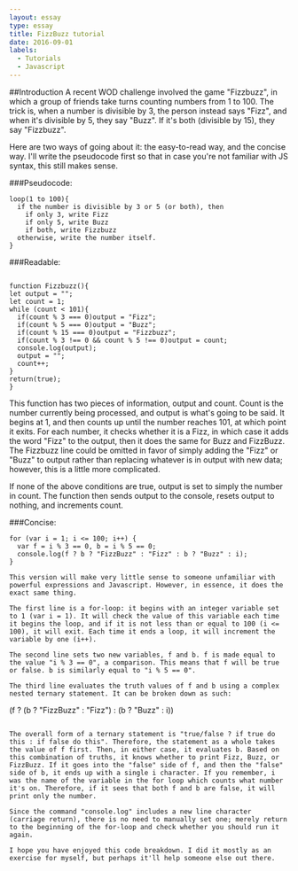 ```yaml
---
layout: essay
type: essay
title: FizzBuzz tutorial
date: 2016-09-01
labels:
  - Tutorials
  - Javascript
---
```


##Introduction
A recent WOD challenge involved the game "Fizzbuzz", in which a group of friends take turns counting numbers from 1 to 100. The trick is, when a number is divisible by 3, the person instead says "Fizz", and when it's divisible by 5, they say "Buzz". If it's both (divisible by 15), they say "Fizzbuzz".

Here are two ways of going about it: the easy-to-read way, and the concise way. I'll write the pseudocode first so that in case you're not familiar with JS syntax, this still makes sense.

###Pseudocode:
```
loop(1 to 100){
  if the number is divisible by 3 or 5 (or both), then
    if only 3, write Fizz
    if only 5, write Buzz	
    if both, write Fizzbuzz
  otherwise, write the number itself.
}

```

###Readable:
```

function Fizzbuzz(){
let output = "";
let count = 1;
while (count < 101){
  if(count % 3 === 0)output = "Fizz";
  if(count % 5 === 0)output = "Buzz";
  if(count % 15 === 0)output = "Fizzbuzz";
  if(count % 3 !== 0 && count % 5 !== 0)output = count;
  console.log(output);
  output = "";
  count++;
}
return(true);
}
```
This function has two pieces of information, output and count. Count is the number currently being processed, and output is what's going to be said. It begins at 1, and then counts up until the number reaches 101, at which point it exits. For each number, it checks whether it is a Fizz, in which case it adds the word "Fizz" to the output, then it does the same for Buzz and FizzBuzz. The Fizzbuzz line could be omitted in favor of simply adding the "Fizz" or "Buzz" to output rather than replacing whatever is in output with new data; however, this is a little more complicated.

If none of the above conditions are true, output is set to simply the number in count. The function then sends output to the console, resets output to nothing, and increments count.

###Concise:
```
for (var i = 1; i <= 100; i++) {
  var f = i % 3 == 0, b = i % 5 == 0;
  console.log(f ? b ? "FizzBuzz" : "Fizz" : b ? "Buzz" : i);
}

This version will make very little sense to someone unfamiliar with powerful expressions and Javascript. However, in essence, it does the exact same thing.

The first line is a for-loop: it begins with an integer variable set to 1 (var i = 1). It will check the value of this variable each time it begins the loop, and if it is not less than or equal to 100 (i <= 100), it will exit. Each time it ends a loop, it will increment the variable by one (i++).

The second line sets two new variables, f and b. f is made equal to the value "i % 3 == 0", a comparison. This means that f will be true or false. b is similarly equal to "i % 5 == 0".

The third line evaluates the truth values of f and b using a complex nested ternary statement. It can be broken down as such:

```

(f ? (b ? "FizzBuzz" : "Fizz") : (b ? "Buzz" : i))
```

The overall form of a ternary statement is "true/false ? if true do this : if false do this". Therefore, the statement as a whole takes the value of f first. Then, in either case, it evaluates b. Based on this combination of truths, it knows whether to print Fizz, Buzz, or FizzBuzz. If it goes into the "false" side of f, and then the "false" side of b, it ends up with a single i character. If you remember, i was the name of the variable in the for loop which counts what number it's on. Therefore, if it sees that both f and b are false, it will print only the number.

Since the command "console.log" includes a new line character (carriage return), there is no need to manually set one; merely return to the beginning of the for-loop and check whether you should run it again.

I hope you have enjoyed this code breakdown. I did it mostly as an exercise for myself, but perhaps it'll help someone else out there.